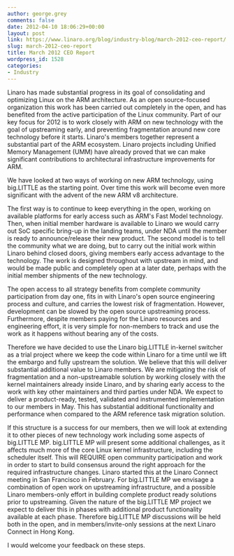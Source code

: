 ```yaml
---
author: george.grey
comments: false
date: 2012-04-10 18:06:29+00:00
layout: post
link: https://www.linaro.org/blog/industry-blog/march-2012-ceo-report/
slug: march-2012-ceo-report
title: March 2012 CEO Report
wordpress_id: 1528
categories:
- Industry
---
```


Linaro has made substantial progress in its goal of consolidating and optimizing Linux on the ARM architecture. As an open source-focused organization this work has been carried out completely in the open, and has benefited from the active participation of the Linux community. Part of our key focus for 2012 is to work closely with ARM on new technology with the goal of upstreaming early, and preventing fragmentation around new core technology before it starts. Linaro's members together represent a substantial part of the ARM ecosystem. Linaro projects including Unified Memory Management (UMM) have already proved that we can make significant contributions to architectural infrastructure improvements for ARM.

We have looked at two ways of working on new ARM technology, using big.LITTLE as the starting point. Over time this work will become even more significant with the advent of the new ARM v8 architecture.

The first way is to continue to keep everything in the open, working on available platforms for early access such as ARM's Fast Model technology. Then, when initial member hardware is available to Linaro we would carry out SoC specific bring-up in the landing teams, under NDA until the member is ready to announce/release their new product. The second model is to tell the community what we are doing, but to carry out the initial work within Linaro behind closed doors, giving members early access advantage to the technology. The work is designed throughout with upstream in mind, and would be made public and completely open at a later date, perhaps with the initial member shipments of the new technology.

The open access to all strategy benefits from complete community participation from day one, fits in with Linaro's open source engineering process and culture, and carries the lowest risk of fragmentation. However, development can be slowed by the open source upstreaming process. Furthermore, despite members paying for the Linaro resources and engineering effort, it is very simple for non-members to track and use the work as it happens without bearing any of the costs.

Therefore we have decided to use the Linaro big.LITTLE in-kernel switcher as a trial project where we keep the code within Linaro for a time until we lift the embargo and fully upstream the solution. We believe that this will deliver substantial additional value to Linaro members. We are mitigating the risk of fragmentation and a non-upstreamable solution by working closely with the kernel maintainers already inside Linaro, and by sharing early access to the work with key other maintainers and third parties under NDA. We expect to deliver a product-ready, tested, validated and instrumented implementation to our members in May. This has substantial additional functionality and performance when compared to the ARM reference task migration solution.

If this structure is a success for our members, then we will look at extending it to other pieces of new technology work including some aspects of big.LITTLE MP. big.LITTLE MP will present some additional challenges, as it affects much more of the core Linux kernel infrastructure, including the scheduler itself. This will REQUIRE open community participation and work in order to start to build consensus around the right approach for the required infrastructure changes. Linaro started this at the Linaro Connect meeting in San Francisco in February. For big.LITTLE MP we envisage a combination of open work on upstreaming infrastructure, and a possible Linaro members-only effort in building complete product ready solutions prior to upstreaming. Given the nature of the big.LITTLE MP project we expect to deliver this in phases with additional product functionality available at each phase. Therefore big.LITTLE MP discussions will be held both in the open, and in members/invite-only sessions at the next Linaro Connect in Hong Kong.

I would welcome your feedback on these steps.



